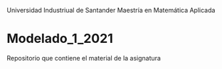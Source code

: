 Universidad Industriual de Santander
Maestría en Matemática Aplicada

# Modelado\_1_2021

Repositorio que contiene el material de la asignatura
